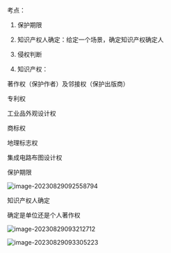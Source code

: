 

考点：

1. 保护期限

2. 知识产权人确定：给定一个场景，确定知识产权确定人

3. 侵权判断

4. 知识产权：

著作权（保护作者）及邻接权（保护出版商）

专利权

工业品外观设计权

商标权

地理标志权

集成电路布图设计权



保护期限

![image-20230829092558794](https://2290653824-github-io.oss-cn-hangzhou.aliyuncs.com/image-20230829092558794.png)



知识产权人确定

确定是单位还是个人著作权

![image-20230829093212712](https://2290653824-github-io.oss-cn-hangzhou.aliyuncs.com/image-20230829093212712.png)

![image-20230829093305223](https://2290653824-github-io.oss-cn-hangzhou.aliyuncs.com/image-20230829093305223.png)

